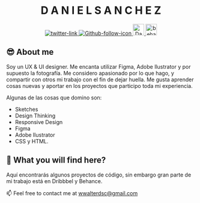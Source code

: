 <h1 align="center">D A N I E L   S A N C H E Z</h1>

<div align="center">
   <!-- Twitter -->
   <a href="https://twitter.com/zetsu_031">
      <img src="https://img.shields.io/twitter/follow/zetsu_031?label=follow%20me&style=social"
         alt="twitter-link" />
  </a>  
   
   <!-- Github -->
   <a href="https://github.com/zetsu-design">
      <img src="https://img.shields.io/github/followers/zetsu-design?label=zetsu-design&style=social"
         alt="Github-follow-icon" />
   </a>
      
   <!-- Linkedin Profile -->
   <a href="https://www.linkedin.com/in/walter-daniel-sanchez-769734189/">
      <img src="https://img.shields.io/badge/linkedin-%230077B5.svg?&style=for-the-badge&logo=linkedin&logoColor=white" alt="Daniel Sanchez" height="30"> 
   </a>
   
   <!-- Behance badge -->
   <a href="https://www.behance.net/danielsc07">
      <img src="/aleen42/badges/raw/master/src/behance.svg" alt="behance" height="30" style="max-width:100%;">
   </a>
   
</div>

## 😎 About me

Soy un UX & UI designer. Me encanta utilizar Figma, Adobe Ilustrator y por supuesto la fotografía. Me considero apasionado por lo que hago, y compartir con otros mi trabajo con el fin de dejar huella. Me gusta aprender cosas nuevas y aportar en los proyectos que participo toda mi experiencia.

Algunas de las cosas que domino son: 
- Sketches
- Design Thinking
- Responsive Design
- Figma
- Adobe Ilustrator
- CSS y HTML. 


## 🤔 What you will find here?

Aquí encontrarás algunos proyectos de código, sin embargo gran parte de mi trabajo está en Dribbbel y Behance.


📫 Feel free to contact me at wwalterdsc@gmail.com
